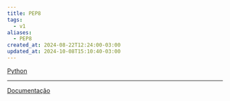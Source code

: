 ```yaml
---
title: PEP8
tags:
  - v1
aliases:
  - PEP8
created_at: 2024-08-22T12:24:00-03:00
updated_at: 2024-10-08T15:10:40-03:00
---
```


[Python](../../../../../atomos/2024/07/09/Linguagem_Python.md)

---

[Documentação](https://peps.python.org/pep-0008)